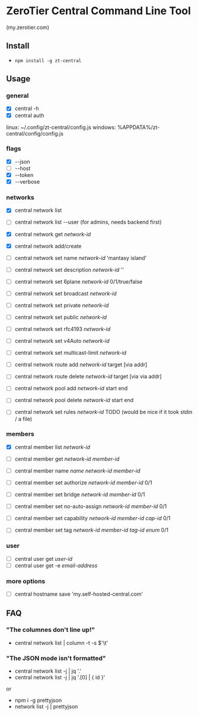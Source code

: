 # ZeroTier Central Command Line Tool
(my.zerotier.com)
## Install
- `npm install -g zt-central`
## Usage
### general

- [x] central -h
- [x] central auth

linux: ~/.config/zt-central/config.js 
windows: %APPDATA%/zt-central/config/config.js

### flags
- [x] --json 
- [ ] --host 
- [x] --token 
- [x] --verbose

### networks
- [x] central network list
- [ ] central network list --user <user-id> (for admins, needs backend first)
- [x] central network get _network-id_

- [x] central network add/create

- [ ] central network set name _network-id_ 'mantasy island'
- [ ] central network set description _network-id_ ''

- [ ] central network set 6plane _network-id_ 0/1/true/false
- [ ] central network set broadcast _network-id_
- [ ] central network set private _network-id_
- [ ] central network set public _network-id_
- [ ] central network set rfc4193 _network-id_
- [ ] central network set v4Auto _network-id_
- [ ] central network set multicast-limit _network-id_

- [ ] central network route add _network-id_ target [via addr]
- [ ] central network route delete _network-id_ target [via via addr]

- [ ] central network pool add _network-id_ start end
- [ ] central network pool delete _network-id_ start end

- [ ] central network set rules _network-id_ TODO (would be nice if it took stdin / a file)

### members
- [x] central member list _network-id_
- [ ] central member get _network-id_ _member-id_

- [ ] central member name _name_ _network-id_ _member-id_

- [ ] central member set authorize _network-id_ _member-id_ 0/1
- [ ] central member set bridge _network-id_ _member-id_ 0/1
- [ ] central member set no-auto-assign _network-id_ _member-id_ 0/1

- [ ] central member set capability _network-id_ _member-id_ _cap-id_ 0/1
- [ ] central member set tag _network-id_ _member-id_ _tag-id_ _enum_ 0/1

### user
- [ ] central user get _user-id_
- [ ] central user get -e _email-address_

### more options
- [ ] central hostname save 'my.self-hosted-central.com'

## FAQ
### "The columnes don't line up!"
- central network list | column -t -s $'\t'
### "The JSON mode isn't formatted"
- central network list -j | jq '.'
- central network list -j | jq '.[0] | { id }'

or

- npm i -g prettyjson 
- network list -j | prettyjson
